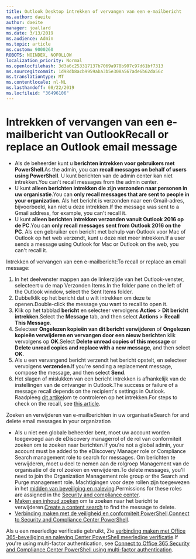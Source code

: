 ```yaml
---
title: Outlook Desktop intrekken of vervangen van een e-mailbericht
ms.author: daeite
author: daeite
manager: joallard
ms.date: 3/13/2019
ms.audience: Admin
ms.topic: article
ms.custom: 9000260
ROBOTS: NOINDEX, NOFOLLOW
localization_priority: Normal
ms.openlocfilehash: 3d3a6c253317137b7069a978b907c97d61bf7313
ms.sourcegitcommit: 1d98db8acb9959aba3b5e308a567ade6b62da56c
ms.translationtype: MT
ms.contentlocale: nl-NL
ms.lasthandoff: 08/22/2019
ms.locfileid: "36496106"
---
```

# <a name="recall-or-replace-an-outlook-email-message"></a><span data-ttu-id="ce1a5-102">Intrekken of vervangen van een e-mailbericht van Outlook</span><span class="sxs-lookup"><span data-stu-id="ce1a5-102">Recall or replace an Outlook email message</span></span>

- <span data-ttu-id="ce1a5-103">Als de beheerder kunt u **berichten intrekken voor gebruikers met PowerShell**.</span><span class="sxs-lookup"><span data-stu-id="ce1a5-103">As the admin, you can **recall messages on behalf of users using PowerShell**.</span></span> <span data-ttu-id="ce1a5-104">U kunt berichten van de admin center kan niet intrekken.</span><span class="sxs-lookup"><span data-stu-id="ce1a5-104">You can't recall messages from the admin center.</span></span>
- <span data-ttu-id="ce1a5-105">U kunt **alleen berichten intrekken die zijn verzonden naar personen in uw organisatie**.</span><span class="sxs-lookup"><span data-stu-id="ce1a5-105">You can **only recall messages that are sent to people in your organization**.</span></span> <span data-ttu-id="ce1a5-106">Als het bericht is verzonden naar een Gmail-adres, bijvoorbeeld, kan niet u deze intrekken.</span><span class="sxs-lookup"><span data-stu-id="ce1a5-106">If the message was sent to a Gmail address, for example, you can't recall it.</span></span>
- <span data-ttu-id="ce1a5-107">U kunt **alleen berichten intrekken verzonden vanuit Outlook 2016 op de PC**.</span><span class="sxs-lookup"><span data-stu-id="ce1a5-107">You can **only recall messages sent from Outlook 2016 on the PC**.</span></span> <span data-ttu-id="ce1a5-108">Als een gebruiker een bericht met behulp van Outlook voor Mac of Outlook op het web verzendt, kunt u deze niet meer intrekken.</span><span class="sxs-lookup"><span data-stu-id="ce1a5-108">If a user sends a message using Outlook for Mac or Outlook on the web, you can't recall it.</span></span>

<span data-ttu-id="ce1a5-109">Intrekken of vervangen van een e-mailbericht:</span><span class="sxs-lookup"><span data-stu-id="ce1a5-109">To recall or replace an email message:</span></span>

1. <span data-ttu-id="ce1a5-110">In het deelvenster mappen aan de linkerzijde van het Outlook-venster, selecteert u de map Verzonden Items.</span><span class="sxs-lookup"><span data-stu-id="ce1a5-110">In the folder pane on the left of the Outlook window, select the Sent Items folder.</span></span>
1. <span data-ttu-id="ce1a5-111">Dubbelklik op het bericht dat u wilt intrekken om deze te openen.</span><span class="sxs-lookup"><span data-stu-id="ce1a5-111">Double-click the message you want to recall to open it.</span></span>
1. <span data-ttu-id="ce1a5-112">Klik op het tabblad **bericht** en selecteer vervolgens **Acties** > **Dit bericht intrekken**.</span><span class="sxs-lookup"><span data-stu-id="ce1a5-112">Select the **Message** tab, and then select **Actions** > **Recall This Message**.</span></span>
1. <span data-ttu-id="ce1a5-113">Selecteer **Ongelezen kopieën van dit bericht verwijderen** of **Ongelezen kopieën verwijderen en vervangen door een nieuw bericht**en klik vervolgens op **OK**.</span><span class="sxs-lookup"><span data-stu-id="ce1a5-113">Select **Delete unread copies of this message** or **Delete unread copies and replace with a new message**, and then select **OK**.</span></span>
1. <span data-ttu-id="ce1a5-114">Als u een vervangend bericht verzendt het bericht opstelt, en selecteer vervolgens **verzenden**.</span><span class="sxs-lookup"><span data-stu-id="ce1a5-114">If you're sending a replacement message, compose the message, and then select **Send**.</span></span>
1. <span data-ttu-id="ce1a5-115">Het slagen of mislukken van een bericht intrekken is afhankelijk van de instellingen van de ontvanger in Outlook.</span><span class="sxs-lookup"><span data-stu-id="ce1a5-115">The success or failure of a message recall depends on the recipient's settings in Outlook.</span></span> <span data-ttu-id="ce1a5-116">Raadpleeg [dit artikel](https://support.office.com/article/35027f88-d655-4554-b4f8-6c0729a723a0)om te controleren op het intrekken.</span><span class="sxs-lookup"><span data-stu-id="ce1a5-116">For steps to check on the recall, see [this article](https://support.office.com/article/35027f88-d655-4554-b4f8-6c0729a723a0).</span></span>

<span data-ttu-id="ce1a5-117">Zoeken en verwijderen van e-mailberichten in uw organisatie</span><span class="sxs-lookup"><span data-stu-id="ce1a5-117">Search for and delete email messages in your organization</span></span>

- <span data-ttu-id="ce1a5-118">Als u niet een globale beheerder bent, moet uw account worden toegevoegd aan de eDiscovery managerrol of de rol van conformiteit zoeken om te zoeken naar berichten.</span><span class="sxs-lookup"><span data-stu-id="ce1a5-118">If you're not a global admin, your account must be added to the eDiscovery Manager role or Compliance Search management role to search for messages.</span></span> <span data-ttu-id="ce1a5-119">Om berichten te verwijderen, moet u deel te nemen aan de rolgroep Management van de organisatie of de rol zoeken en verwijderen.</span><span class="sxs-lookup"><span data-stu-id="ce1a5-119">To delete messages, you'll need to join the Organization Management role group or the Search and Purge management role.</span></span> <span data-ttu-id="ce1a5-120">Machtigingen voor deze rollen zijn toegewezen in het [midden van beveiliging en naleving](https://go.microsoft.com/fwlink/?linkid=2083731).</span><span class="sxs-lookup"><span data-stu-id="ce1a5-120">Permissions for these roles are assigned in the [Security and compliance center](https://go.microsoft.com/fwlink/?linkid=2083731).</span></span>
- <span data-ttu-id="ce1a5-121">[Maken een inhoud zoeken](https://docs.microsoft.com/office365/securitycompliance/content-search) om te zoeken naar het bericht te verwijderen.</span><span class="sxs-lookup"><span data-stu-id="ce1a5-121">[Create a content search](https://docs.microsoft.com/office365/securitycompliance/content-search) to find the message to delete.</span></span>
- <span data-ttu-id="ce1a5-122">[Verbinding maken met de veiligheid en conformiteit PowerShell](https://docs.microsoft.com/powershell/exchange/office-365-scc/connect-to-scc-powershell/connect-to-scc-powershell?view=exchange-ps).</span><span class="sxs-lookup"><span data-stu-id="ce1a5-122">[Connect to Security and Compliance Center PowerShell](https://docs.microsoft.com/powershell/exchange/office-365-scc/connect-to-scc-powershell/connect-to-scc-powershell?view=exchange-ps).</span></span>

<span data-ttu-id="ce1a5-123">Als u een meerledige verificatie gebruikt, Zie [verbinding maken met Office 365-beveiliging en naleving Center PowerShell meerledige verificatie](https://docs.microsoft.com/powershell/exchange/office-365-scc/connect-to-scc-powershell/mfa-connect-to-scc-powershell?view=exchange-ps).</span><span class="sxs-lookup"><span data-stu-id="ce1a5-123">If you're using multi-factor authentication, see [Connect to Office 365 Security and Compliance Center PowerShell using multi-factor authentication](https://docs.microsoft.com/powershell/exchange/office-365-scc/connect-to-scc-powershell/mfa-connect-to-scc-powershell?view=exchange-ps).</span></span>